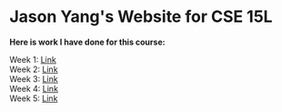 # Jason Yang's Website for CSE 15L

**Here is work I have done for this course:**

Week 1: [Link](https://jasonnyang.github.io/cse15l-lab-reports/week1.html) <br>
Week 2: [Link](https://jasonnyang.github.io/cse15l-lab-reports/week2.html) <br>
Week 3: [Link](https://jasonnyang.github.io/cse15l-lab-reports/week3.html) <br>
Week 4: [Link](https://jasonnyang.github.io/cse15l-lab-reports/week4.html) <br>
Week 5: [Link](https://jasonnyang.github.io/cse15l-lab-reports/week5.html) <br>
